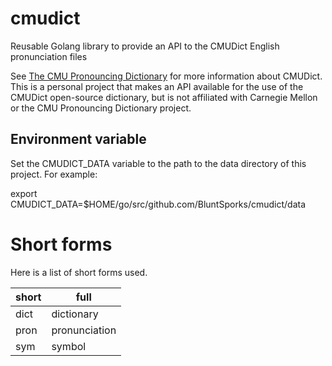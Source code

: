# cmudict
Reusable Golang library to provide an API to the CMUDict English pronunciation files

See [The CMU Pronouncing Dictionary](http://www.speech.cs.cmu.edu/cgi-bin/cmudict) for more information about CMUDict.
This is a personal project that makes an API available for the use of the CMUDict open-source dictionary, but is not
affiliated with Carnegie Mellon or the CMU Pronouncing Dictionary project.

## Environment variable
Set the CMUDICT_DATA variable to the path to the data directory of this project. For example:

export CMUDICT_DATA=$HOME/go/src/github.com/BluntSporks/cmudict/data

# Short forms
Here is a list of short forms used.

| short | full |
| ----- | ---- |
| dict | dictionary |
| pron | pronunciation |
| sym | symbol |
